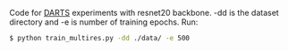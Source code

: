 Code for [DARTS](https://arxiv.org/pdf/1806.09055.pdf) experiments with resnet20 backbone. -dd is the dataset directory and -e is number of training epochs. Run:

```bash
$ python train_multires.py -dd ./data/ -e 500
```
